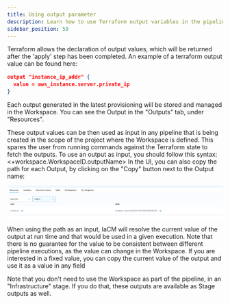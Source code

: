 ```yaml
---
title: Using output parameter
description: Learn how to use Terraform output variables in the pipeline
sidebar_position: 50
---
```



Terraform allows the declaration of output values, which will be returned after the 'apply' step has been completed. An example of a terraform output value can be found here:

```json
output "instance_ip_addr" {
  value = aws_instance.server.private_ip
}
```

Each output generated in the latest provisioning will be stored and managed in the Workspace. You can see the Output in the "Outputs" tab, under "Resources". 

These output values can be then used as input in any pipeline that is being created in the scope of the project where the Workspace is defined. This spares the user from running commands against the Terraform state to fetch the outputs.
To use an output as input, you should follow this syntax: \<+workspace.WorkspaceID.outputName> 
In the UI, you can also copy the path for each Output, by clicking on the "Copy" button next to the Output name:

![Resources](./static/output.png)

When using the path as an input, IaCM will resolve the current value of the output at run time and that would be used in a given execution. 
Note that there is no guarantee for the value to be consistent between different pipeline executions, as the value can change in the Workspace. If you are interested in a fixed value, you can copy the current value of the output and use it as a value in any field

Note that you don't need to use the Workspace as part of the pipeline, in an "Infrastructure" stage. If you do that, these outputs are available as Stage outputs as well.
